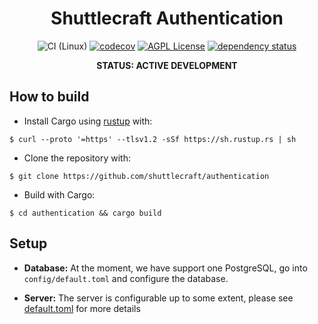 <div align="center">

# Shuttlecraft Authentication
![CI (Linux)](https://github.com/shuttlecraft/auth-backend/workflows/CI%20(Linux)/badge.svg)
[![codecov](https://codecov.io/gh/shuttlecraft/auth-backend/branch/master/graph/badge.svg)](https://codecov.io/gh/shuttlecraft/auth-backend)
[![AGPL License](https://img.shields.io/badge/license-AGPL-blue.svg)](http://www.gnu.org/licenses/agpl-3.0)
[![dependency status](https://deps.rs/repo/github/shuttlecraft/auth-backend/status.svg)](https://deps.rs/repo/github/shuttlecraft/auth-backend)


**STATUS: ACTIVE DEVELOPMENT**

</div>

## How to build

* Install Cargo using [rustup](https://rustup.rs/) with:

```
$ curl --proto '=https' --tlsv1.2 -sSf https://sh.rustup.rs | sh
```

* Clone the repository with:

```
$ git clone https://github.com/shuttlecraft/authentication
```

* Build with Cargo:

``` 
$ cd authentication && cargo build
```

## Setup

* **Database:**
At the moment, we have support one PostgreSQL, go into
`config/default.toml` and configure the database.

* **Server:**
The server is configurable up to some extent, please see
[default.toml](./config/default.toml) for more details
